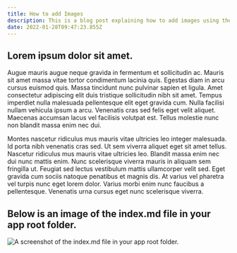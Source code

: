 ```yaml
---
title: How to add Images
description: This is a blog post explaining how to add images using the NeltifyCMS.
date: 2022-01-28T09:47:23.855Z
---
```

## Lorem ipsum dolor sit amet. 

Augue mauris augue neque gravida in fermentum et sollicitudin ac. Mauris sit amet massa vitae tortor condimentum lacinia quis. Egestas diam in arcu cursus euismod quis. Massa tincidunt nunc pulvinar sapien et ligula. Amet consectetur adipiscing elit duis tristique sollicitudin nibh sit amet. Tempus imperdiet nulla malesuada pellentesque elit eget gravida cum. Nulla facilisi nullam vehicula ipsum a arcu. Venenatis cras sed felis eget velit aliquet. Maecenas accumsan lacus vel facilisis volutpat est. Tellus molestie nunc non blandit massa enim nec dui.

Montes nascetur ridiculus mus mauris vitae ultricies leo integer malesuada. Id porta nibh venenatis cras sed. Ut sem viverra aliquet eget sit amet tellus. Nascetur ridiculus mus mauris vitae ultricies leo. Blandit massa enim nec dui nunc mattis enim. Nunc scelerisque viverra mauris in aliquam sem fringilla ut. Feugiat sed lectus vestibulum mattis ullamcorper velit sed. Eget gravida cum sociis natoque penatibus et magnis dis. At varius vel pharetra vel turpis nunc eget lorem dolor. Varius morbi enim nunc faucibus a pellentesque. Venenatis urna cursus eget nunc scelerisque viverra.

## Below is an image of the **index.md** file in your app root folder.


![A screenshot of the index.md file in your app root folder.](/screenshot-2022-01-28-at-09.45.56.png "index.md")